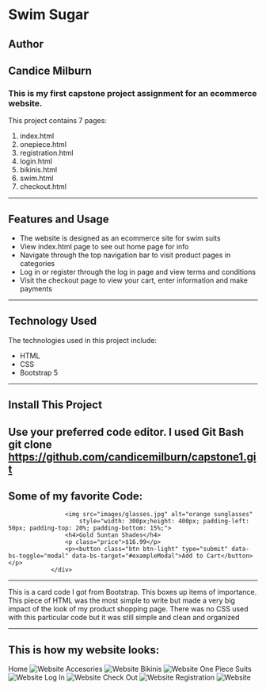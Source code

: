 # Swim Sugar

## Author
Candice Milburn
---
### This is my first capstone project assignment for an ecommerce website.
This project contains 7 pages:<br>
1. index.html<br>
2. onepiece.html<br>
3. registration.html<br>
4. login.html<br>
5. bikinis.html<br>
6. swim.html<br>
7. checkout.html<br>
---
## Features and Usage
* The website is designed as an ecommerce site for swim suits
* View index.html page to see out home page for info
* Navigate through the top navigation bar to visit product pages in categories
* Log in or register through the log in page and view terms and conditions
* Visit the checkout page to view your cart, enter information and make payments
---
## Technology Used
The technologies used in this project include:
  * HTML
  * CSS
  * Bootstrap 5
---
## Install This Project 
Use your preferred code editor. I used Git Bash
git clone https://github.com/candicemilburn/capstone1.git
---
## Some of my favorite Code:
``` <div class="card" id="sunglasses">
                <img src="images/glasses.jpg" alt="orange sunglasses"
                    style="width: 300px;height: 400px; padding-left: 50px; padding-top: 20%; padding-bottom: 15%;">
                <h4>Gold Suntan Shades</h4>
                <p class="price">$16.99</p>
                <p><button class="btn btn-light" type="submit" data-bs-toggle="modal" data-bs-target="#exampleModal">Add to Cart</button></p>
            </div>
```
---
This is a card code I got from Bootstrap. This boxes up items of importance. This piece of HTML was the most simple to write but made a very big impact of the look of my product shopping page. There was no CSS used with this particular code but it was still simple and clean and organized 

---
## This is how my website looks:
Home
![Website](https://github.com/candicemilburn/capstone1/blob/main/images/ss1.jpeg)
Accesories
![Website](https://github.com/candicemilburn/capstone1/blob/main/images/ss2.jpeg)
Bikinis
![Website](https://github.com/candicemilburn/capstone1/blob/main/images/ss3.jpeg)
One Piece Suits
![Website](https://github.com/candicemilburn/capstone1/blob/main/images/ss4.jpeg)
Log In
![Website](https://github.com/candicemilburn/capstone1/blob/main/images/ss5.jpeg)
Check Out
![Website](https://github.com/candicemilburn/capstone1/blob/main/images/ss6.jpeg)
Registration 
![Website](https://github.com/candicemilburn/capstone1/blob/main/images/ss7.jpeg)
